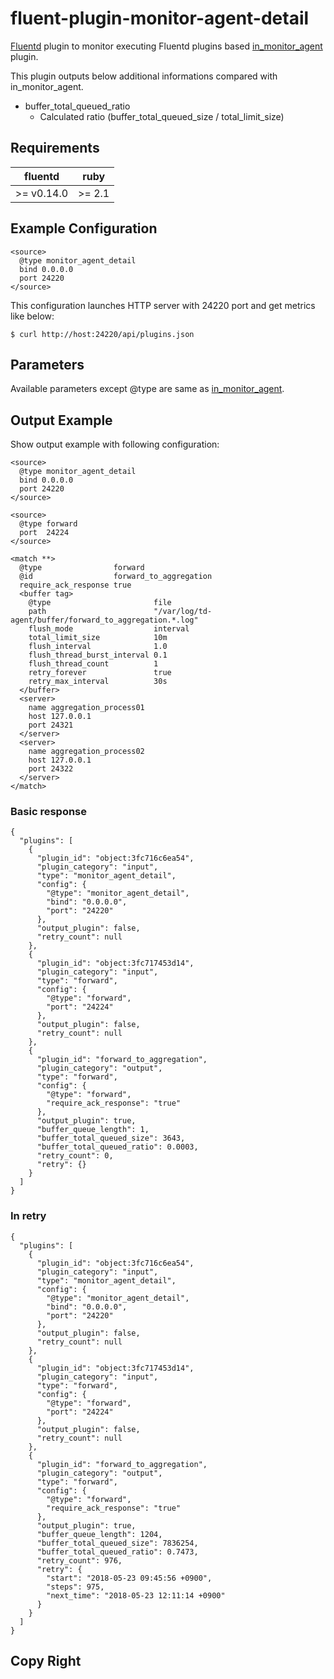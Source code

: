 # fluent-plugin-monitor-agent-detail

[Fluentd](http://fluentd.org) plugin to monitor executing Fluentd plugins based [in_monitor_agent](https://docs.fluentd.org/v1.0/articles/in_monitor_agent) plugin.

This plugin outputs below additional informations compared with in_monitor_agent.

- buffer_total_queued_ratio
  - Calculated ratio (buffer_total_queued_size / total_limit_size)

## Requirements

| fluentd    | ruby   |
|------------|--------|
| >= v0.14.0 | >= 2.1 |

## Example Configuration

```
<source>
  @type monitor_agent_detail
  bind 0.0.0.0
  port 24220
</source>
```

This configuration launches HTTP server with 24220 port and get metrics like below:

```
$ curl http://host:24220/api/plugins.json
```

## Parameters

Available parameters except @type are same as [in_monitor_agent](https://docs.fluentd.org/v1.0/articles/in_monitor_agent).

## Output Example

Show output example with following configuration:

```
<source>
  @type monitor_agent_detail
  bind 0.0.0.0
  port 24220
</source>

<source>
  @type forward
  port  24224
</source>

<match **>
  @type                forward
  @id                  forward_to_aggregation
  require_ack_response true
  <buffer tag>
    @type                       file
    path                        "/var/log/td-agent/buffer/forward_to_aggregation.*.log"
    flush_mode                  interval
    total_limit_size            10m
    flush_interval              1.0
    flush_thread_burst_interval 0.1
    flush_thread_count          1
    retry_forever               true
    retry_max_interval          30s
  </buffer>
  <server>
    name aggregation_process01
    host 127.0.0.1
    port 24321
  </server>
  <server>
    name aggregation_process02
    host 127.0.0.1
    port 24322
  </server>
</match>
```

### Basic response

```
{
  "plugins": [
    {
      "plugin_id": "object:3fc716c6ea54",
      "plugin_category": "input",
      "type": "monitor_agent_detail",
      "config": {
        "@type": "monitor_agent_detail",
        "bind": "0.0.0.0",
        "port": "24220"
      },
      "output_plugin": false,
      "retry_count": null
    },
    {
      "plugin_id": "object:3fc717453d14",
      "plugin_category": "input",
      "type": "forward",
      "config": {
        "@type": "forward",
        "port": "24224"
      },
      "output_plugin": false,
      "retry_count": null
    },
    {
      "plugin_id": "forward_to_aggregation",
      "plugin_category": "output",
      "type": "forward",
      "config": {
        "@type": "forward",
        "require_ack_response": "true"
      },
      "output_plugin": true,
      "buffer_queue_length": 1,
      "buffer_total_queued_size": 3643,
      "buffer_total_queued_ratio": 0.0003,
      "retry_count": 0,
      "retry": {}
    }
  ]
}
```

### In retry

```
{
  "plugins": [
    {
      "plugin_id": "object:3fc716c6ea54",
      "plugin_category": "input",
      "type": "monitor_agent_detail",
      "config": {
        "@type": "monitor_agent_detail",
        "bind": "0.0.0.0",
        "port": "24220"
      },
      "output_plugin": false,
      "retry_count": null
    },
    {
      "plugin_id": "object:3fc717453d14",
      "plugin_category": "input",
      "type": "forward",
      "config": {
        "@type": "forward",
        "port": "24224"
      },
      "output_plugin": false,
      "retry_count": null
    },
    {
      "plugin_id": "forward_to_aggregation",
      "plugin_category": "output",
      "type": "forward",
      "config": {
        "@type": "forward",
        "require_ack_response": "true"
      },
      "output_plugin": true,
      "buffer_queue_length": 1204,
      "buffer_total_queued_size": 7836254,
      "buffer_total_queued_ratio": 0.7473,
      "retry_count": 976,
      "retry": {
        "start": "2018-05-23 09:45:56 +0900",
        "steps": 975,
        "next_time": "2018-05-23 12:11:14 +0900"
      }
    }
  ]
}
```

## Copy Right

